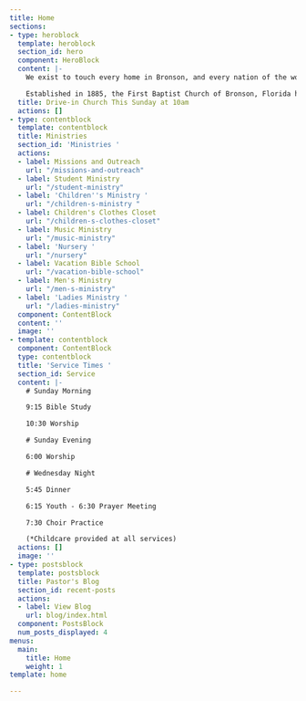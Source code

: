 ```yaml
---
title: Home
sections:
- type: heroblock
  template: heroblock
  section_id: hero
  component: HeroBlock
  content: |-
    We exist to touch every home in Bronson, and every nation of the world with the life-changing message of Jesus Christ.

    Established in 1885, the First Baptist Church of Bronson, Florida has faithfully served the Bronson community for over one hundred and thirty-four years.
  title: Drive-in Church This Sunday at 10am
  actions: []
- type: contentblock
  template: contentblock
  title: Ministries
  section_id: 'Ministries '
  actions:
  - label: Missions and Outreach
    url: "/missions-and-outreach"
  - label: Student Ministry
    url: "/student-ministry"
  - label: 'Children''s Ministry '
    url: "/children-s-ministry "
  - label: Children's Clothes Closet
    url: "/children-s-clothes-closet"
  - label: Music Ministry
    url: "/music-ministry"
  - label: 'Nursery '
    url: "/nursery"
  - label: Vacation Bible School
    url: "/vacation-bible-school"
  - label: Men's Ministry
    url: "/men-s-ministry"
  - label: 'Ladies Ministry '
    url: "/ladies-ministry"
  component: ContentBlock
  content: ''
  image: ''
- template: contentblock
  component: ContentBlock
  type: contentblock
  title: 'Service Times '
  section_id: Service
  content: |-
    # Sunday Morning

    9:15 Bible Study

    10:30 Worship

    # Sunday Evening

    6:00 Worship

    # Wednesday Night

    5:45 Dinner

    6:15 Youth - 6:30 Prayer Meeting

    7:30 Choir Practice

    (*Childcare provided at all services)
  actions: []
  image: ''
- type: postsblock
  template: postsblock
  title: Pastor's Blog
  section_id: recent-posts
  actions:
  - label: View Blog
    url: blog/index.html
  component: PostsBlock
  num_posts_displayed: 4
menus:
  main:
    title: Home
    weight: 1
template: home

---
```

